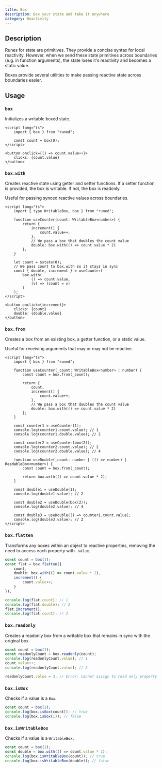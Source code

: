 ```yaml
---
title: Box
description: Box your state and take it anywhere
category: Reactivity
---
```


## Description

Runes for state are primitives. They provide a concise syntax for local reactivity. However, when we
send these state primitives across boundaries (e.g. in function arguments), the state loses it's
reactivity and becomes a static value.

Boxes provide several utilities to make passing reactive state across boundaries easier.

## Usage

### `box`

Initializes a writable boxed state.

```svelte
<script lang="ts">
	import { box } from "runed";

	const count = box(0);
</script>

<button onclick={() => count.value++}>
	clicks: {count.value}
</button>
```

### `box.with`

Creates reactive state using getter and setter functions. If a setter function is provided, the box
is writable. If not, the box is readonly.

Useful for passing synced reactive values across boundaries.

```svelte
<script lang="ts">
	import { type WritableBox, box } from "runed";

	function useCounter(count: WritableBox<number>) {
		return {
			increment() {
				count.value++;
			},
			// We pass a box that doubles the count value
			double: box.with(() => count.value * 2)
		};
	}

	let count = $state(0);
	// We pass count to box.with so it stays in sync
	const { double, increment } = useCounter(
		box.with(
			() => count.value,
			(v) => (count = v)
		)
	);
</script>

<button onclick={increment}>
	clicks: {count}
	double: {double.value}
</button>
```

### `box.from`

Creates a box from an existing box, a getter function, or a static value.

Useful for receiving arguments that may or may not be reactive.

```svelte
<script lang="ts">
	import { box } from "runed";

	function useCounter(_count: WritableBox<number> | number) {
		const count = box.from(_count);

		return {
			count,
			increment() {
				count.value++;
			},
			// We pass a box that doubles the count value
			double: box.with(() => count.value * 2)
		};
	}

	const counter1 = useCounter(1);
	console.log(counter1.count.value); // 1
	console.log(counter1.double.value); // 2

	const counter2 = useCounter(box(2));
	console.log(counter2.count.value); // 2
	console.log(counter2.double.value); // 4

	function useDouble(_count: number | (() => number) | ReadableBox<number>) {
		const count = box.from(_count);

		return box.with(() => count.value * 2);
	}

	const double1 = useDouble(1);
	console.log(double1.value); // 2

	const double2 = useDouble(box(2));
	console.log(double2.value); // 4

	const double3 = useDouble(() => counter1.count.value);
	console.log(double3.value); // 2
</script>
```

### `box.flatten`

Transforms any boxes within an object to reactive properties, removing the need to access each
property with `.value`.

```ts
const count = box(1);
const flat = box.flatten({
	count,
	double: box.with(() => count.value * 2),
	increment() {
		count.value++;
	}
});

console.log(flat.count); // 1
console.log(flat.double); // 2
flat.increment();
console.log(flat.count); // 2
```

### `box.readonly`

Creates a readonly box from a writable box that remains in sync with the original box.

```ts
const count = box(1);
const readonlyCount = box.readonly(count);
console.log(readonlyCount.value); // 1
count.value++;
console.log(readonlyCount.value); // 2

readonlyCount.value = 3; // Error: Cannot assign to read only property 'value' of object
```

### `box.isBox`

Checks if a value is a `Box`.

```ts
const count = box(1);
console.log(box.isBox(count)); // true
console.log(box.isBox(1)); // false
```

### `box.isWritableBox`

Checks if a value is a `WritableBox`.

```ts
const count = box(1);
const double = box.with(() => count.value * 2);
console.log(box.isWritableBox(count)); // true
console.log(box.isWritableBox(double)); // false
```
